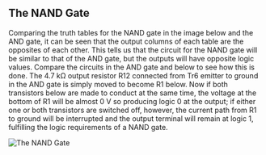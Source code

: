 ## The NAND Gate

Comparing the truth tables for the NAND gate in the image below and the AND gate, it can be seen that the output columns of each table are the opposites of each other. This tells us that the circuit for the NAND gate will be similar to that of the AND gate, but the outputs will have opposite logic values. Compare the circuits in the AND gate and below to see how this is done. The 4.7 kΩ output resistor R12 connected from Tr6 emitter to ground in the AND gate is simply moved to become R1 below. Now if both transistors below are made to conduct at the same time, the voltage at the bottom of R1 will be almost 0 V so producing logic 0 at the output; if either one or both transistors are switched off, however, the current path from R1 to ground will be interrupted and the output terminal will remain at logic 1, fulfilling the logic requirements of a NAND gate. 

![The NAND Gate](images/fig6)
